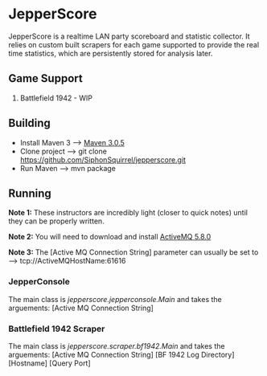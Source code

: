 JepperScore
===========

JepperScore is a realtime LAN party scoreboard and statistic collector. It relies on custom built scrapers for each game supported to provide the real time statistics, which are persistently stored for analysis later.

Game Support
------------

1.  Battlefield 1942 - WIP

Building
--------

*  Install Maven 3 --> [Maven 3.0.5](https://maven.apache.org/docs/3.0.5/release-notes.html)
*  Clone project --> git clone https://github.com/SiphonSquirrel/jepperscore.git
*  Run Maven --> mvn package

Running
-------

**Note 1:** These instructors are incredibly light (closer to quick notes) until they can be properly written.

**Note 2:** You will need to download and install [ActiveMQ 5.8.0](https://activemq.apache.org/activemq-580-release.html)

**Note 3:** The [Active MQ Connection String] parameter can usually be set to --> tcp://ActiveMQHostName:61616

### JepperConsole

The main class is _jepperscore.jepperconsole.Main_ and takes the arguements: [Active MQ Connection String]

### Battlefield 1942 Scraper

The main class is _jepperscore.scraper.bf1942.Main_ and takes the arguements: [Active MQ Connection String] [BF 1942 Log Directory] [Hostname] [Query Port]
